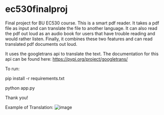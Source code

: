 # ec530finalproj

Final project for BU EC530 course. This is a smart pdf reader. It takes a pdf file as input and can translate the file to another language. It can also read the pdf out loud as an audio book for users that have trouble reading and would rather listen. Finally, it combines these two features and can read translated pdf documents out loud. 

It uses the googletrans api to translate the text. The documentation for this api can be found here: https://pypi.org/project/googletrans/ 

To run: 

pip install -r requirements.txt 

python app.py 

Thank you!

Example of Translation: 
![image](https://user-images.githubusercontent.com/79925931/235543170-8d7317a7-26f2-4f07-8570-1bb70a8c730f.png)

